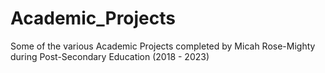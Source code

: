 # Academic_Projects
 Some of the various Academic Projects completed by Micah Rose-Mighty during Post-Secondary Education (2018 - 2023)
